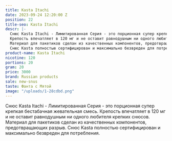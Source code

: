 ```yaml
---
title: Kasta Itachi
date: 2023-09-24 12:20:00 Z
position: 22
title-seo: Kasta Itachi
descr: |-
  Снюс Kasta Itachi - Лимитированная Серия - это порционная супер крепкая бестабачная жевательная смесь.
  Крепость впечатляет в 120 мг и не оставит равнодушным ни одного любителя крепких снюсов.
  Материал для пакетиков сделан из качественных компонентов, предотвращающих разрыв.
  Снюс Kasta полностью сертифицирован и максимально безвреден для потребления.
product-name: Kasta Itachi
nicotine: 120
portions: 20
gram: 20
price: 3000
brand: Russian products
sale: new-snus
taste: Фанта с Мятой
image: "/uploads/1-28cdbd.png"
---
```


Снюс Kasta Itachi - Лимитированная Серия - это порционная супер крепкая бестабачная жевательная смесь.
Крепость впечатляет в 120 мг и не оставит равнодушным ни одного любителя крепких снюсов.
Материал для пакетиков сделан из качественных компонентов, предотвращающих разрыв.
Снюс Kasta полностью сертифицирован и максимально безвреден для потребления.